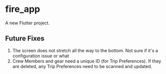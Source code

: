 # fire_app

A new Flutter project.

## Future Fixes

1. The screen does not stretch all the way to the bottom. Not sure if it's a configuration issue or what
2. Crew Members and gear need a unique ID (for Trip Preferences). If they are deleted, any Trip Preferences need to be scanned and updated.
